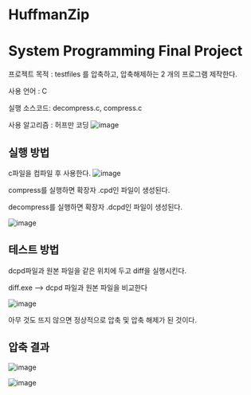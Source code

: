 # HuffmanZip

<h1>System Programming Final Project</h1>

프로젝트 목적 : testfiles 를 압축하고, 압축해제하는 2 개의 프로그램 제작한다.

사용 언어 : C

실행 소스코드: decompress.c, compress.c

사용 알고리즘 : 허프만 코딩
![image](https://user-images.githubusercontent.com/38209962/100064516-f7e58e80-2e75-11eb-94c9-dd985965434b.png)

<h2>실행 방법</h2> 

c파일을 컴파일 후 사용한다.
![image](https://user-images.githubusercontent.com/38209962/100065004-97a31c80-2e76-11eb-9843-2b25aa05b50f.png)

compress를 실행하면 확장자 .cpd인 파일이 생성된다.

decompress를 실행하면 확장자 .dcpd인 파일이 생성된다.

![image](https://user-images.githubusercontent.com/38209962/100065159-cde09c00-2e76-11eb-8a8b-cd8cf84aeeb4.png)

<h2>테스트 방법</h2>

dcpd파일과 원본 파일을 같은 위치에 두고 diff을 실행시킨다.

diff.exe --> dcpd 파일과 원본 파일을 비교한다

![image](https://user-images.githubusercontent.com/38209962/100065516-3760aa80-2e77-11eb-88b5-e0581233934b.png)

아무 것도 뜨지 않으면 정상적으로 압축 및 압축 해제가 된 것이다.

<h2>압축 결과</h2>

![image](https://user-images.githubusercontent.com/38209962/100065613-565f3c80-2e77-11eb-90a9-446d82c4f7c2.png)

![image](https://user-images.githubusercontent.com/38209962/100065639-60813b00-2e77-11eb-8f2c-fb248c5d1dfe.png)











